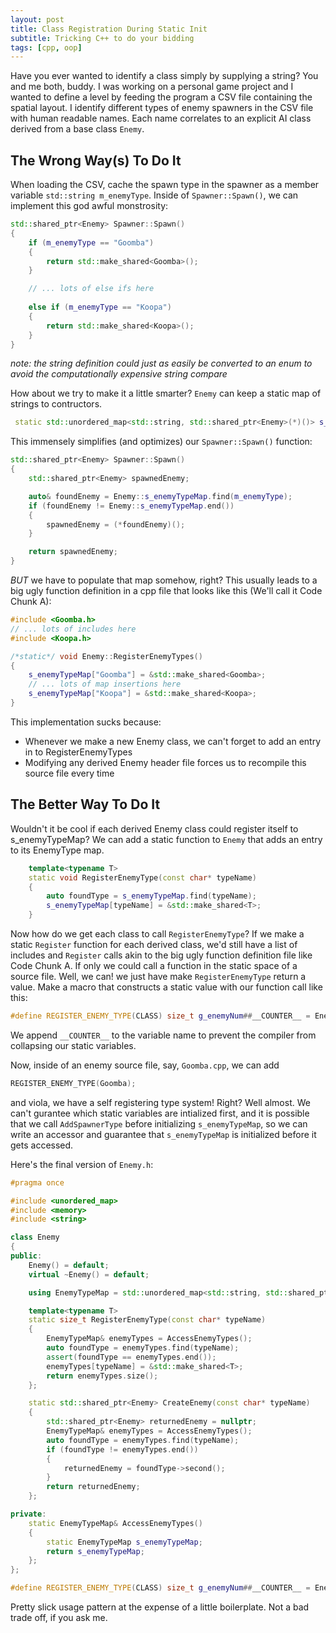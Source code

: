 ```yaml
---
layout: post
title: Class Registration During Static Init
subtitle: Tricking C++ to do your bidding
tags: [cpp, oop]
---
```


Have you ever wanted to identify a class simply by supplying a string?
You and me both, buddy. I was working on a personal game project and I wanted
to define a level by feeding the program a CSV file containing the spatial layout.
I identify different types of enemy spawners in the CSV file with human readable names.
Each name correlates to an explicit AI class derived from a base class `Enemy`.


## The Wrong Way(s) To Do It
When loading the CSV, cache the spawn type in the spawner as a member variable `std::string m_enemyType`.
 Inside of `Spawner::Spawn()`, we can implement this god awful monstrosity:
```cpp
std::shared_ptr<Enemy> Spawner::Spawn()
{
    if (m_enemyType == "Goomba")
    {
        return std::make_shared<Goomba>();
    }

    // ... lots of else ifs here
    
    else if (m_enemyType == "Koopa")
    {
        return std::make_shared<Koopa>();
    }
}
```
*note: the string definition could just as easily be converted to an enum to avoid the computationally expensive string compare*

How about we try to make it a little smarter? `Enemy` can keep a static map of strings to contructors.

```cpp
 static std::unordered_map<std::string, std::shared_ptr<Enemy>(*)()> s_enemyTypeMap;
```

This immensely simplifies (and optimizes) our `Spawner::Spawn()` function:
```cpp
std::shared_ptr<Enemy> Spawner::Spawn()
{
    std::shared_ptr<Enemy> spawnedEnemy;

    auto& foundEnemy = Enemy::s_enemyTypeMap.find(m_enemyType);
    if (foundEnemy != Enemy::s_enemyTypeMap.end())
    {
        spawnedEnemy = (*foundEnemy)();
    }

    return spawnedEnemy;
}
```

*BUT* we have to populate that map somehow, right? This usually leads to a big ugly function definition in a cpp file that looks like this (We'll call it Code Chunk A):
```cpp
#include <Goomba.h>
// ... lots of includes here
#include <Koopa.h>

/*static*/ void Enemy::RegisterEnemyTypes()
{
    s_enemyTypeMap["Goomba"] = &std::make_shared<Goomba>;
    // ... lots of map insertions here
    s_enemyTypeMap["Koopa"] = &std::make_shared<Koopa>;
}
```
This implementation sucks because:
* Whenever we make a new Enemy class, we can't forget to add an entry in to RegisterEnemyTypes
* Modifying any derived Enemy header file forces us to recompile this source file every time

## The Better Way To Do It
Wouldn't it be cool if each derived Enemy class could register itself to s_enemyTypeMap? We can add a static function to `Enemy` that adds an entry to its EnemyType map.
```cpp
    template<typename T>
    static void RegisterEnemyType(const char* typeName)
    {
        auto foundType = s_enemyTypeMap.find(typeName);
        s_enemyTypeMap[typeName] = &std::make_shared<T>;
    }
```

Now how do we get each class to call `RegisterEnemyType`? If we make a static `Register` function for each derived class, we'd still have a list of includes and `Register` calls akin to the big ugly function definition file like Code Chunk A. If only we could call a function in the static space of a source file. Well, we can! we just have make  `RegisterEnemyType` return a value. Make a macro that constructs a static value with our function call like this:
```cpp
#define REGISTER_ENEMY_TYPE(CLASS) size_t g_enemyNum##__COUNTER__ = Enemy::RegisterEnemyType<CLASS>(#CLASS)
```
We append `__COUNTER__` to the variable name to prevent the compiler from collapsing our static variables.

Now, inside of an enemy source file, say, `Goomba.cpp`, we can add
```cpp
REGISTER_ENEMY_TYPE(Goomba);
```
and viola, we have a self registering type system! Right? Well almost. We can't gurantee which static variables are intialized first, and it is possible that we call `AddSpawnerType` before initializing `s_enemyTypeMap`, so we can write an accessor and guarantee that `s_enemyTypeMap` is initialized before it gets accessed.

Here's the final version of `Enemy.h`:
```cpp
#pragma once

#include <unordered_map>
#include <memory>
#include <string>

class Enemy
{
public:
    Enemy() = default;
    virtual ~Enemy() = default;

    using EnemyTypeMap = std::unordered_map<std::string, std::shared_ptr<Enemy>(*)()>;

    template<typename T>
    static size_t RegisterEnemyType(const char* typeName)
    {
        EnemyTypeMap& enemyTypes = AccessEnemyTypes();
        auto foundType = enemyTypes.find(typeName);
        assert(foundType == enemyTypes.end());
        enemyTypes[typeName] = &std::make_shared<T>;
        return enemyTypes.size();
    };

    static std::shared_ptr<Enemy> CreateEnemy(const char* typeName)
    {
        std::shared_ptr<Enemy> returnedEnemy = nullptr;
        EnemyTypeMap& enemyTypes = AccessEnemyTypes();
        auto foundType = enemyTypes.find(typeName);
        if (foundType != enemyTypes.end())
        {
            returnedEnemy = foundType->second();
        }
        return returnedEnemy;
    };

private:
    static EnemyTypeMap& AccessEnemyTypes()
    {
        static EnemyTypeMap s_enemyTypeMap;
        return s_enemyTypeMap;
    };
};

#define REGISTER_ENEMY_TYPE(CLASS) size_t g_enemyNum##__COUNTER__ = Enemy::RegisterEnemyType<CLASS>(#CLASS);

```

Pretty slick usage pattern at the expense of a little boilerplate. Not a bad trade off, if you ask me.